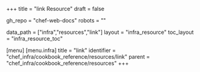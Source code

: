 +++
title = "link Resource"
draft = false

gh_repo = "chef-web-docs"
robots = ""

data_path = ["infra","resources","link"]
layout = "infra_resource"
toc_layout = "infra_resource_toc"


[menu]
  [menu.infra]
    title = "link"
    identifier = "chef_infra/cookbook_reference/resources/link"
    parent = "chef_infra/cookbook_reference/resources"
+++

<!-- The contents of this page are automatically generated from the link.yaml file in the data directory. -->
<!-- To suggest a change, edit the https://github.com/chef/chef/blob/master/lib/chef/resource/link.rb file
      and submit a pull request to the https://github.com/chef/chef repository. -->
